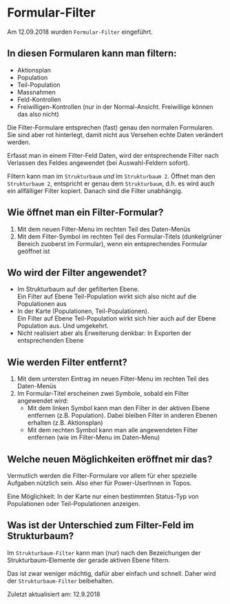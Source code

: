 # Formular-Filter

Am 12.09.2018 wurden `Formular-Filter` eingeführt.

## In diesen Formularen kann man filtern:
- Aktionsplan
- Population
- Teil-Population
- Massnahmen
- Feld-Kontrollen
- Freiwilligen-Kontrollen (nur in der Normal-Ansicht. Freiwillige können das also nicht)

Die Filter-Formulare entsprechen (fast) genau den normalen Formularen. Sie sind aber rot hinterlegt, damit nicht aus Versehen echte Daten verändert werden.

Erfasst man in einem Filter-Feld Daten, wird der entsprechende Filter nach Verlassen des Feldes angewendet (bei Auswahl-Feldern sofort).

Filtern kann man im `Strukturbaum` _und_ im `Strukturbaum 2`. Öffnet man den `Strukturbaum 2`, entspricht er genau dem `Strukturbaum`, d.h. es wird auch ein allfälliger Filter kopiert. Danach sind die Filter unabhängig.

## Wie öffnet man ein Filter-Formular?
1. Mit dem neuen Filter-Menu im rechten Teil des Daten-Menüs
2. Mit dem Filter-Symbol im rechten Teil des Formular-Titels (dunkelgrüner Bereich zuoberst im Formular), wenn ein entsprechendes Formular geöffnet ist

## Wo wird der Filter angewendet?
- Im Strukturbaum auf der gefilterten Ebene.<br/>
  Ein Filter auf Ebene Teil-Population wirkt sich also nicht auf die Populationen aus
- In der Karte (Populationen, Teil-Populationen).<br/>
  Ein Filter auf Ebene Teil-Population wirkt sich hier auch auf der Ebene Population aus. Und umgekehrt.
- Nicht realisiert aber als Erweiterung denkbar: In Exporten der entsprechenden Ebene

## Wie werden Filter entfernt?
1. Mit dem untersten Eintrag im neuen Filter-Menu im rechten Teil des Daten-Menüs
2. Im Formular-Titel erscheinen zwei Symbole, sobald ein Filter angewendet wird:
   - Mit dem linken Symbol kann man den Filter in der aktiven Ebene entfernen (z.B. Population). Dabei bleiben Filter in anderen Ebenen erhalten (z.B. Aktionsplan)
   - Mit dem rechten Symbol kann man alle angewendeten Filter entfernen (wie im Filter-Menu im Daten-Menu)

## Welche neuen Möglichkeiten eröffnet mir das?

Vermutlich werden die Filter-Formulare vor allem für eher spezielle Aufgaben nützlich sein. Also eher für Power-UserInnen in Topos.

Eine Möglichkeit: In der Karte nur einen bestimmten Status-Typ von Populationen oder Teil-Populationen anzeigen.

## Was ist der Unterschied zum Filter-Feld im Strukturbaum?

Im `Strukturbaum-Filter` kann man (nur) nach den Bezeichungen der Strukturbaum-Elemente der gerade aktiven Ebene filtern.

Das ist zwar weniger mächtig, dafür aber einfach und schnell. Daher wird der `Strukturbaum-Filter` beibehalten.

Zuletzt aktualisiert am: 12.9.2018
